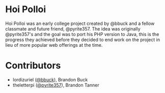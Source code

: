 # Hoi Polloi

Hoi Polloi was an early college project created by @bbuck and a fellow classmate and future friend, @pyrite357. The idea was 
originally @pyrite357's and the goal was to port his PHP version to Java, this is the progress they achieved before they decided to end work on the project in lieu of more popular web offerings at the time.

# Contributors

 - lordizuriel ([@bbuck](https://github.com/bbuck)), Brandon Buck 
 - theletterpi ([@pyrite357](https://github.com/pyrite357)), Brandon Tanner
